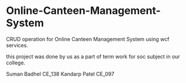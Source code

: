 # Online-Canteen-Management-System
CRUD operation for Online Canteen Management System using wcf services.

this project was done by us as a part of term work for soc subject in our college.

Suman Badhel CE_138
Kandarp Patel CE_097



